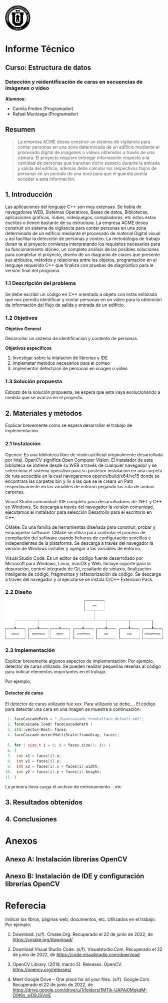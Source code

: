 ![UCN](docs/60x60-ucn-negro.png)


# Informe Técnico 
## Curso: Estructura de datos
### Detección y reidentificación de caras en secuencias de imágenes o video

**Alumnos:**

* Camila Fredes (Programador)
* Rafael Munizaga (Programador)

## Resumen 

> La empresa ACME desea construir un sistema de vigilancia para contar personas en una zona determinada de un edificio mediante el procesado digital de imágenes o videos obtenidos a través de una cámara. El proyecto requiere entregar información respecto a la cantidad de personas que transitan dicho espacio durante la entrada y salida del edificio, además debe calcular los respectivos flujos de personar en un periodo de una hora para que el guardia pueda acceder a esta información. 

## 1. Introducción

Las aplicaciones del lenguaje C++ son muy extensas. Se habla de navegadores WEB, Sistemas Operativos, Bases de datos, Bibliotecas, aplicaciones gráficas, nubes, videojuegos, compiladores, etc estos estas escritos o tienen bastante de su estructura. 
La empresa ACME desea construir un sistema de vigilancia para contar personas en una zona determinada de un edificio mediante el procesado de material Digital visual y así facilitar la detección de personas y conteo.
La metodología de trabajo duran te el proyecto comienza interpretando los requisitos necesarios para su funcionamiento idóneo, un completo análisis de las posibles soluciones para completar el proyecto, diseño de  un diagrama de clases que presente sus atributos, métodos y relaciones entre los objetos, programación en el lenguaje requerido C++ que finaliza con pruebas de diagnóstico para le versión final del programa.


### 1.1 Descripción del problema

Se debe escribir un código en C++ orientado a objeto con listas enlazada que nos permita identificar y contar personas en un video para la obtención de información del flujo de salida y entrada de un edificio.

### 1.2 Objetivos 

**Objetivo General**

Desarrollar un sistema de identificación y contento de personas.

**Objetivos específicos**

1. Investigar sobre la intalacion de librerias y IDE 
2. Implemetar metodos necesarios para el conteo
3. implementar detectcion de personas en imagen o video


### 1.3 Solución propuesta

Esbozo de la solución propuesta, se espera que esta vaya evolucionando a medida que se avanza en el proyecto.

## 2. Materiales y métodos

Explicar brevemente como se espera desarrollar el trabajo de implementación.

### 2.1 Instalación

Opencv: Es una biblioteca libre de visión artificial originalmente desarrollada por Intel. OpenCV significa Open Computer Vision.
El instalador de esta biblioteca se obtiene desde su WEB a través de cualquier navegador y se selecciona el sistema operativo para su posterior instalacion en una carpeta de ruta accecible en la cual navegaremos opencv/build/x64/vc15 donde se encontrara las carpetas bin y liv a las que se le creara un Path respectivamente en las variables de entorno pegando las ruta de ambas carpetas.

Visual Studio comunidad: IDE completo para desarrolladores de .NET y C++ en Windows.
Se descarga a través del navegador la versión comunidad, ejecutamos el instalador para selección Desarrollo para el escritorio en C++.

CMake: Es una familia de herramientas diseñada para construir, probar y empaquetar software. CMake se utiliza para controlar el proceso de compilación del software usando ficheros de configuración sencillos e independientes de la plataforma.
Se descarga a través del navegador la versión de Windows installer y agregar a las variables de entorno.

Visual Studio Code: Es un editor de código fuente desarrollado por Microsoft para Windows, Linux, macOS y Web. Incluye soporte para la depuración, control integrado de Git, resaltado de sintaxis, finalización inteligente de código, fragmentos y refactorización de código.
Se descarga a través del navegador y al ejecutarse se instala C/C++ Extension Pack.

### 2.2 Diseño 

![io](docs/p.png)

### 2.3 Implementación

Explicar brevemente algunos aspectos de implementación: Por ejemplo, detector de caras utilizado. Se pueden realizar pequeñas reseñas al código para indicar elementos importantes en el trabajo.

Por ejemplo, 

#### Detector de caras

El detector de caras utilizado fue xxx. Para utilizarlo se debe.... El código para detectar una cara en una imagen se muestra a continuación:

```c++
 1. faceCascadePath = "./haarcascade_frontalface_default.xml";
 2. faceCascade.load( faceCascadePath )
 3. std::vector<Rect> faces;
 4. faceCascade.detectMultiScale(frameGray, faces);

 5. for ( size_t i = 0; i < faces.size(); i++ )
 6. {
 7.  int x1 = faces[i].x;
 8.  int y1 = faces[i].y;
 9.  int x2 = faces[i].x + faces[i].width;
10.  int y2 = faces[i].y + faces[i].height;
11. }
```
La primera linea carga el archivo de entrenamiento... etc

## 3. Resultados obtenidos

## 4. Conclusiones

# Anexos

## Anexo A: Instalación librerías OpenCV

## Anexo B: Instalación de IDE y configuración librerías OpenCV

# Referecia

Indicar los libros, páginas web, documentos, etc. Utilizados en el trabajo. Por ejemplo:

1. Download. (s/f). Cmake.Org. Recuperado el 22 de junio de 2022, de https://cmake.org/download/

2. Download Visual Studio Code. (s/f). Visualstudio.Com. Recuperado el 22 de junio de 2022, de https://code.visualstudio.com/download

3. OpenCV Library. (2019, marzo 5). Releases. OpenCV. https://opencv.org/releases/

4. Meet Google Drive – One place for all your files. (s/f). Google.Com. Recuperado el 22 de junio de 2022, de https://drive.google.com/drive/u/1/folders/1MTik-UAPAi0MgkdM-O9t6s_wD9JSVolE


